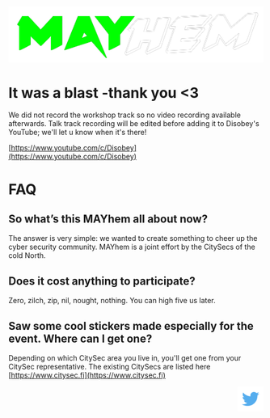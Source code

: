 

![MAYhem](pics/Green-bg-removed.png)

# It was a blast -thank you <3 

We did not record the workshop track so no video recording available afterwards.
Talk track recording will be edited before adding it to Disobey's YouTube; we'll let u know when it's there!

[https://www.youtube.com/c/Disobey](https://www.youtube.com/c/Disobey)



# FAQ


## So what’s this MAYhem all about now?
The answer is very simple: we wanted to create something to cheer up the cyber security
community. MAYhem is a joint effort by the CitySecs of the cold North.

## Does it cost anything to participate?
Zero, zilch, zip, nil, nought, nothing. You can high five us later.


## Saw some cool stickers made especially for the event. Where can I get one?

Depending on which CitySec area you live in, you'll get one from your CitySec representative. The existing CitySecs are listed here [https://www.citysec.fi](https://www.citysec.fi)




<div style="width: 100%; text-align: right">
<a href="https://twitter.com/citysecs/"><img src="pics/twitter.png" height="50"/></a>
</div>
